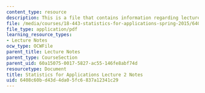 ```yaml
---
content_type: resource
description: This is a file that contains information regarding lecture 2 notes.
file: /media/courses/18-443-statistics-for-applications-spring-2015/6408c60bd43d4da05fc6837a12341c29_MIT18_443S15_LEC2.pdf
file_type: application/pdf
learning_resource_types:
- Lecture Notes
ocw_type: OCWFile
parent_title: Lecture Notes
parent_type: CourseSection
parent_uid: 60a15075-0017-5827-ac55-146fe8abf74d
resourcetype: Document
title: Statistics for Applications Lecture 2 Notes
uid: 6408c60b-d43d-4da0-5fc6-837a12341c29
---
```

